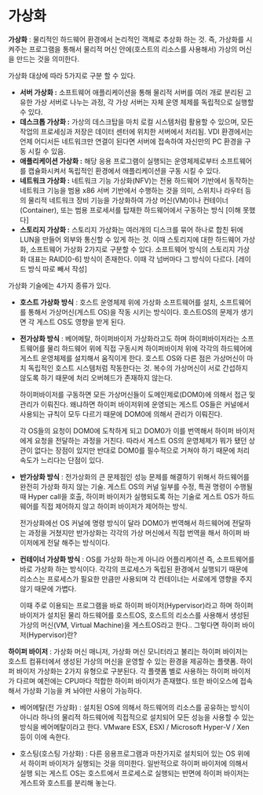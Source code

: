 # 가상화

**가상화** : 물리적인 하드웨어 환경에서 논리적인 객체로 추상화 하는 것. 즉, 가상화를 시켜주는 프로그램을 통해서 물리적 머신 안에(호스트의 리소스를 사용해서) 가상의 머신을 만드는 것을 의미한다.

가상화 대상에 따라 5가지로 구분 할 수 있다.

- **서버 가상화 :** 소프트웨어 애플리케이션을 통해 물리적 서버를 여러 개로 분리된 고유한 가상 서버로 나누는 과정, 각 가상 서버는 자체 운영 체제를 독립적으로 실행할 수 있다.
- **데스크톱 가상화 :** 가상의 데스크탑을 마치 로컬 시스템처럼 활용할 수 있으며, 모든 작업의 프로세싱과 저장은 데이터 센터에 위치한 서버에서 처리됨. VDI 환경에서는 언제 어디서든 네트워크만 연결이 된다면 서버에 접속하여 자신만의 PC 환경을 구동 시킬 수 있음.
- **애플리케이션 가상화 :** 해당 응용 프로그램이 실행되는 운영체제로부터 소프트웨어를 캡슐화시켜서 독립적인 환경에서 애플리케이션을 구동 시킬 수 있다.
- **네트워크 가상화 :**  네트워크 기능 가상화(NFV)는 전용 하드웨어 기반에서 동작하는 네트워크 기능을 범용 x86 서버 기반에서 수행하는 것을 의미, 스위치나 라우터 등의 물리적 네트워크 장비 기능을 가상화하여 가상 머신(VM)이나 컨테이너(Container), 또는 범용 프로세서를 탑재한 하드웨어에서 구동하는 방식 [이해 못했다]
- **스토리지 가상화 :** 스토리지 가상화는 여러개의 디스크를 묶어 하나로 합친 뒤에 LUN을 만들어 외부와 통신할 수 있게 하는 것. 이때 스토리지에 대한 하드웨어 가상화, 소프트웨어 가상화 2가지로 구분할 수 있다. 소프트웨어 방식의 스토리지 가상화 대표는 RAID[0-6] 방식이 존재한다. 이때 각 넘버마다 그 방식이 다르다. [레이드 방식 따로 빼서 작성]

가상화 기술에는 4가지 종류가 있다.

- **호스트 가상화 방식** : 호스트 운영체제 위에 가상화 소프트웨어를 설치, 소프트웨어를 통해서 가상머신(게스트 OS)을 작동 시키는 방식이다. 호스트OS의 문제가 생기면 각 게스트 OS도 영향을 받게 된다.
- **전가상화 방식** : 베어메탈, 하이퍼바이저 가상화라고도 하며 하이퍼바이저라는 소프트웨어를 물리 하드웨어 위에 직접 구동시켜 하이퍼바이저 위에 각각의 하드웨어에 게스트 운영체제를 설치해서 움직이게 한다. 호스트 OS와 다른 점은 가상머신이 마치 독립적인 호스트 시스템처럼 작동한다는 것. 복수의 가상머신이 서로 간섭하지 않도록 하기 때문에 처리 오버헤드가 존재하지 않는다.
    
    하이퍼바이저를 구동하면 모든 가상머신들이 도메인제로(DOM0)에 의해서 접근 및 관리가 이뤄진다. 왜냐하면 하이퍼 바이저위에 운영되는 게스트 OS들은 커널에서 사용되는 규칙이 모두 다르기 때문에 DOM0에 의해서 관리가 이뤄진다.
    
    각 OS들의 요청이 DOM0에 도착하게 되고 DOM0가 이를 번역해서 하이퍼 바이저에게 요청을 전달하는 과정을 거친다. 따라서 게스트 OS의 운영체제가 뭐가 됐던 상관이 없다는 장점이 있지만 반대로 DOM0를 필수적으로 거쳐야 하기 때문에 처리 속도가 느리다는 단점이 있다.
    
- **반가상화 방식** : 전가상화의 큰 문제점인 성능 문제를 해결하기 위해서 하드웨어를 완전히 가상화 하지 않는 기술. 게스트 OS의 커널 일부를 수정, 특권 명령이 수행될 때 Hyper call을 호출, 하이퍼 바이저가 실행되도록 하는 기술로 게스트 OS가 하드웨어를 직접 제어하지 않고 하이퍼 바이저가 제어하는 방식.
    
    전가상화에선 OS 커널에 명령 방식이 달라 DOM0가 번역해서 하드웨어에 전달하는 과정을 거쳤지만 반가상화는 각각의 가상 머신에서 직접 번역을 해서 하이퍼 바이저에게 전달 해주는 방식이다.
    
- **컨테이너 가상화 방식** : OS를 가상화 하는게 아니라 어플리케이션 즉, 소프트웨어를 바로 가상화 하는 방식이다. 각각의 프로세스가 독립된 환경에서 실행되기 때문에 리소스는 프로세스가 필요한 만큼만 사용되며 각 컨테이너는 서로에게 영향을 주지 않기 때문에 가볍다.
    
    이때 주로 이용되는 프로그램을 바로 하이퍼 바이저(Hypervisor)라고 하며 하이퍼 바이저가 설치된 물리 하드웨어를 호스트OS, 호스트의 리소스를 사용해서 생성된 가상의 머신(VM, Virtual Machine)을 게스트OS라고 한다.. 그렇다면 하이퍼 바이저(Hypervisor)란?
    

**하이퍼 바이저** : 가상화 머신 매니저, 가상화 머신 모니터라고 불리는 하이퍼 바이저는 호스트 컴퓨터에서 생성된 가상의 머신을 운영할 수 있는 환경을 제공하는 플랫폼. 하이퍼 바이저 가상화는 2가지 유형으로 구분된다.  각 플랫폼 별로 사용하는 하이퍼 바이저가 다르며 예전에는 CPU마다 적합한 하이퍼 바이저가 존재했다. 또한 바이오스에 접속해서 가상화 기능을 켜 놔야만 사용이 가능하다.

- 베어메탈(전 가상화) : 설치된 OS에 의해서 하드웨어의 리소스를 공유하는 방식이 아니라 하나의 물리적 하드웨어에 직접적으로 설치되어 모든 성능을 사용할 수 있는 방식을 베어메탈이라고 한다. VMware ESX, ESXI / Microsoft Hyper-V / Xen등이 이에 속한다.

- 호스팅(호스팅 가상화) : 다른 응용프로그램과 마찬가지로 설치되어 있는 OS 위에서 하이퍼 바이저가 실행되는 것을 의미한다. 일반적으로 하이퍼 바이저에 의해서 실행 되는 게스트 OS는 호스트에서 프로세스로 실행되는 반면에 하이퍼 바이저는 게스트와 호스트를 분리해 놓는다.